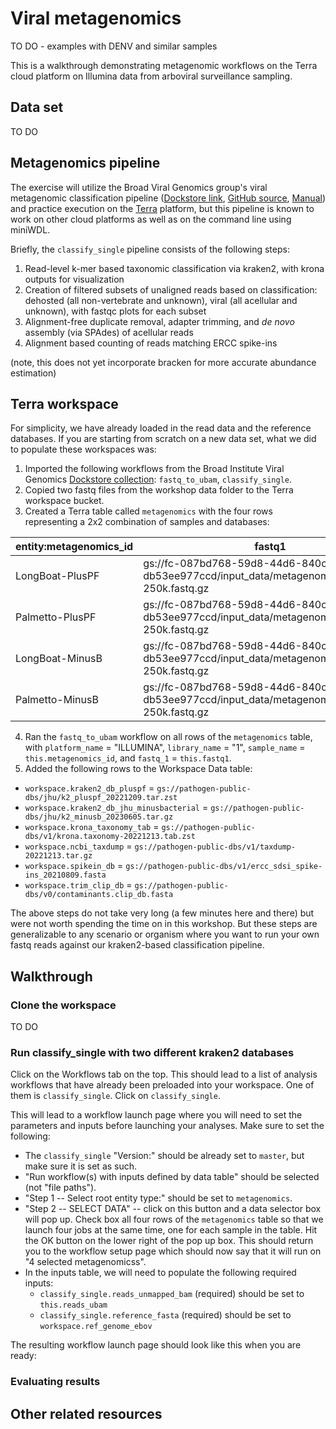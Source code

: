 # Viral metagenomics

TO DO - examples with DENV and similar samples

This is a walkthrough demonstrating metagenomic workflows on the Terra cloud platform on Illumina data from arboviral surveillance sampling.

## Data set

TO DO

## Metagenomics pipeline

The exercise will utilize the Broad Viral Genomics group's viral metagenomic classification
pipeline ([Dockstore link](https://dockstore.org/workflows/github.com/broadinstitute/viral-pipelines/classify_single:master?tab=info),
[GitHub source](https://github.com/broadinstitute/viral-pipelines/blob/master/pipes/WDL/workflows/classify_single.wdl),
[Manual](https://viral-pipelines.readthedocs.io/en/latest/classify_single.html)) and
practice execution on the [Terra](https://terra.bio/) platform, but this pipeline is known
to work on other cloud platforms as well as on the command line using miniWDL.

Briefly, the `classify_single` pipeline consists of the following steps:
1. Read-level k-mer based taxonomic classification via kraken2, with krona outputs for visualization
2. Creation of filtered subsets of unaligned reads based on classification: dehosted (all non-vertebrate and unknown), viral (all acellular and unknown), with fastqc plots for each subset
3. Alignment-free duplicate removal, adapter trimming, and *de novo* assembly (via SPAdes) of acellular reads
4. Alignment based counting of reads matching ERCC spike-ins

(note, this does not yet incorporate bracken for more accurate abundance estimation)

## Terra workspace

For simplicity, we have already loaded in the read data and the reference databases. If you are starting from scratch on a new
data set, what we did to populate these workspaces was:

1. Imported the following workflows from the Broad Institute Viral Genomics
[Dockstore collection](https://dockstore.org/organizations/BroadInstitute/collections/pgs):
`fastq_to_ubam`, `classify_single`.
2. Copied two fastq files from the workshop data folder to the Terra workspace bucket.
3. Created a Terra table called `metagenomics` with the four rows representing a 2x2 combination of samples and databases:

| entity:metagenomics_id | fastq1 | k2_db |
| --- | --- | --- |
| LongBoat-PlusPF | gs://fc-087bd768-59d8-44d6-840c-db53ee977ccd/input_data/metagenomics/Longboat-250k.fastq.gz | gs://pathogen-public-dbs/jhu/k2_pluspf_20221209.tar.zst |
| Palmetto-PlusPF | gs://fc-087bd768-59d8-44d6-840c-db53ee977ccd/input_data/metagenomics/Palmetto-250k.fastq.gz | gs://pathogen-public-dbs/jhu/k2_pluspf_20221209.tar.zst |
| LongBoat-MinusB | gs://fc-087bd768-59d8-44d6-840c-db53ee977ccd/input_data/metagenomics/Longboat-250k.fastq.gz | gs://pathogen-public-dbs/jhu/k2_minusb_20230605.tar.gz |
| Palmetto-MinusB | gs://fc-087bd768-59d8-44d6-840c-db53ee977ccd/input_data/metagenomics/Palmetto-250k.fastq.gz | gs://pathogen-public-dbs/jhu/k2_minusb_20230605.tar.gz |
4. Ran the `fastq_to_ubam` workflow on all rows of the `metagenomics` table, with `platform_name` = "ILLUMINA",
`library_name` = "1", `sample_name` = `this.metagenomics_id`, and `fastq_1` = `this.fastq1`.
5. Added the following rows to the Workspace Data table:
  - `workspace.kraken2_db_pluspf` = `gs://pathogen-public-dbs/jhu/k2_pluspf_20221209.tar.zst`
  - `workspace.kraken2_db_jhu_minusbacterial` = `gs://pathogen-public-dbs/jhu/k2_minusb_20230605.tar.gz`
  - `workspace.krona_taxonomy_tab` = `gs://pathogen-public-dbs/v1/krona.taxonomy-20221213.tab.zst`
  - `workspace.ncbi_taxdump` = `gs://pathogen-public-dbs/v1/taxdump-20221213.tar.gz`
  - `workspace.spikein_db` = `gs://pathogen-public-dbs/v1/ercc_sdsi_spike-ins_20210809.fasta`
  - `workspace.trim_clip_db` = `gs://pathogen-public-dbs/v0/contaminants.clip_db.fasta`

The above steps do not take very long (a few minutes here and there) but were not worth spending the time on in this workshop.
But these steps are generalizable to any scenario or organism where you want to run your own fastq reads against our
kraken2-based classification pipeline.

## Walkthrough

### Clone the workspace

TO DO

### Run classify_single with two different kraken2 databases

Click on the Workflows tab on the top. This should lead to a list of analysis workflows that have already been preloaded into your
workspace. One of them is `classify_single`. Click on `classify_single`.

This will lead to a workflow launch page where you will need to set the parameters and inputs before launching your analyses.
Make sure to set the following:
- The `classify_single` "Version:" should be already set to `master`, but make sure it is set as such.
- "Run workflow(s) with inputs defined by data table" should be selected (not "file paths").
- "Step 1 -- Select root entity type:" should be set to `metagenomics`.
- "Step 2 -- SELECT DATA" -- click on this button and a data selector box will pop up. Check box all four rows of the `metagenomics` table so that we launch four jobs at the same time, one for each sample in the table. Hit the OK button on the lower right of the pop up box. This should return you to the workflow setup page which should now say that it will run on "4 selected metagenomicss".
- In the inputs table, we will need to populate the following required inputs:
  - `classify_single.reads_unmapped_bam` (required) should be set to `this.reads_ubam`
  - `classify_single.reference_fasta` (required) should be set to `workspace.ref_genome_ebov`

The resulting workflow launch page should look like this when you are ready:

### Evaluating results

## Other related resources